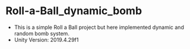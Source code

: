 # Roll-a-Ball_dynamic_bomb
- This is a simple Roll a Ball project but here implemented dynamic and random bomb system.
- Unity Version: 2019.4.29f1

